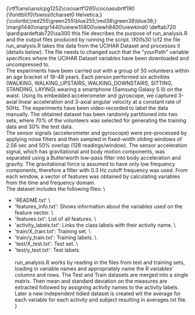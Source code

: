 {\rtf1\ansi\ansicpg1252\cocoartf1265\cocoasubrtf190
{\fonttbl\f0\fswiss\fcharset0 Helvetica;}
{\colortbl;\red255\green255\blue255;\red38\green38\blue38;}
\margl1440\margr1440\vieww10800\viewh8400\viewkind0
\deftab720
\pard\pardeftab720\sa300
this file describes the purpose of run_analysis.R and the output files produced by running the script.
\f0\fs30 \cf2 the file run_analysis.R takes the data from the UCIHAR Dataset and processes it (details below). The file needs to changed such that the "yourPath" variable specifices where the UCIHAR Dataset variables have been downloaded and uncompressed to.\
The experiments have been carried out with a group of 30 volunteers within an age bracket of 19-48 years. Each person performed six activities (WALKING, WALKING_UPSTAIRS, WALKING_DOWNSTAIRS, SITTING, STANDING, LAYING) wearing a smartphone (Samsung Galaxy S II) on the waist. Using its embedded accelerometer and gyroscope, we captured 3-axial linear acceleration and 3-axial angular velocity at a constant rate of 50Hz. The experiments have been video-recorded to label the data manually. The obtained dataset has been randomly partitioned into two sets, where 70% of the volunteers was selected for generating the training data and 30% the test data. 
\
The sensor signals (accelerometer and gyroscope) were pre-processed by applying noise filters and then sampled in fixed-width sliding windows of 2.56 sec and 50% overlap (128 readings/window). The sensor acceleration signal, which has gravitational and body motion components, was separated using a Butterworth low-pass filter into body acceleration and gravity. The gravitational force is assumed to have only low frequency components, therefore a filter with 0.3 Hz cutoff frequency was used. From each window, a vector of features was obtained by calculating variables from the time and frequency domain.\
The dataset includes the following files:
\
- 'README.txt'
\
- 'features_info.txt': Shows information about the variables used on the feature vector.
\
- 'features.txt': List of all features.
\
- 'activity_labels.txt': Links the class labels with their activity name.
\
- 'train/X_train.txt': Training set.
\
- 'train/y_train.txt': Training labels.
\
- 'test/X_test.txt': Test set.
\
- 'test/y_test.txt': Test labels.\
\
run_analysis.R works by reading in the files from test and training sets, loading in variable names and appropriately name the R variables' columns and rows. The Test and Train datasets are merged into a single matrix. Then mean and standard deviation on the measures are extracted followed by assigning activity names to the activity labels. Later a new independent tidied dataset is created wit the average for each variable for each activity and subject resulting in averages.txt file. \
}